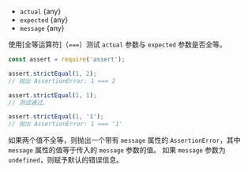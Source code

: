 <!-- YAML
added: v0.1.21
-->
* `actual` {any}
* `expected` {any}
* `message` {any}

使用[全等运算符]（`===`）测试 `actual` 参数与 `expected` 参数是否全等。

```js
const assert = require('assert');

assert.strictEqual(1, 2);
// 抛出 AssertionError: 1 === 2

assert.strictEqual(1, 1);
// 测试通过。

assert.strictEqual(1, '1');
// 抛出 AssertionError: 1 === '1'
```

如果两个值不全等，则抛出一个带有 `message` 属性的 `AssertionError`，其中 `message` 属性的值等于传入的 `message` 参数的值。
如果 `message` 参数为 `undefined`，则赋予默认的错误信息。

